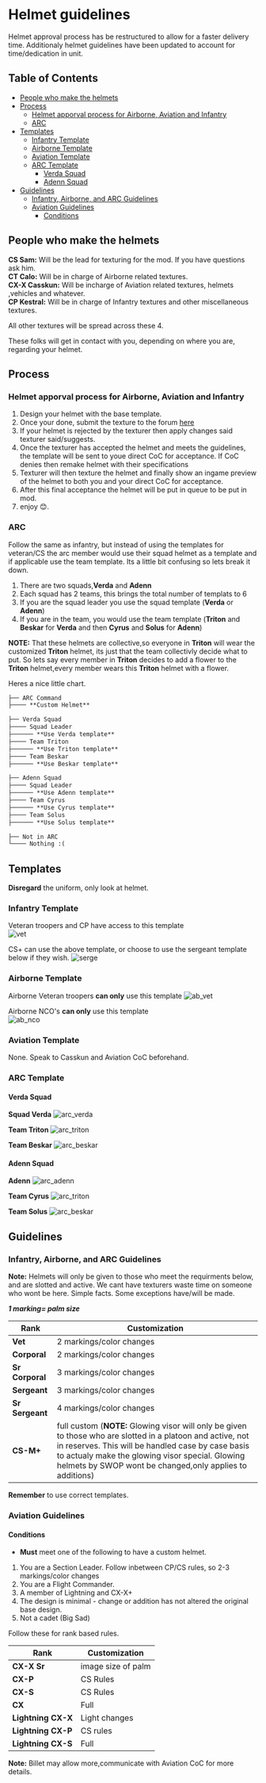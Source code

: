 [serge_template]: https://i.imgur.com/uhWfUua.png "CS template"
[vet_template]: https://i.imgur.com/jzdQTQT.png "Vet template"
[ab_nco_template]: https://i.imgur.com/suvg20G.png "AB NCO template"
[ab_vet_template]: https://i.imgur.com/Inr9u99.png "AB Vet template"

[arc_verda_template]: https://cdn.discordapp.com/attachments/523224901516263434/622272174715043840/Verda.png "Arc verda template"
[arc_triton_template]: https://cdn.discordapp.com/attachments/611253986946711552/622982790027411497/TritonHelmetTemplate.png "Arc triton template"
[arc_beskar_template]: https://cdn.discordapp.com/attachments/611253986946711552/622982784834732072/BeskarHelmetTemplate.png "Arc beskar template"

[arc_adenn_template]: https://cdn.discordapp.com/attachments/523224901516263434/622272173951942656/Adenn.png "Arc adenn template"
[arc_cyrus_template]: https://cdn.discordapp.com/attachments/611253986946711552/622982787363897364/CyrusHelmetTemplate.png "Arc cyrus template"
[arc_solus_template]: https://cdn.discordapp.com/attachments/611253986946711552/622982760000258059/SolusHelmetTemplate.png "Arc solus template"
# Helmet guidelines <!-- omit in toc -->

Helmet approval process has be restructured to allow for a faster delivery time. Additionaly helmet guidelines have been updated to account for time/dedication in unit.

## Table of Contents <!-- omit in toc -->

- [People who make the helmets](#people-who-make-the-helmets)
- [Process](#process)
  - [Helmet apporval process for Airborne, Aviation and Infantry](#helmet-apporval-process-for-airborne-aviation-and-infantry)
  - [ARC](#arc)
- [Templates](#templates)
  - [Infantry Template](#infantry-template)
  - [Airborne Template](#airborne-template)
  - [Aviation Template](#aviation-template)
  - [ARC Template](#arc-template)
    - [Verda Squad](#verda-squad)
    - [Adenn Squad](#adenn-squad)
- [Guidelines](#guidelines)
  - [Infantry, Airborne, and ARC Guidelines](#infantry-airborne-and-arc-guidelines)
  - [Aviation Guidelines](#aviation-guidelines)
    - [Conditions](#conditions)

## People who make the helmets

**CS Sam:** Will be the lead for texturing for the mod. If you have questions ask him.  
**CT Calo:** Will be in charge of Airborne related textures.  
**CX-X Casskun:** Will be incharge of Aviation related textures, helmets ,vehicles and whatever.  
**CP Kestral:** Will be in charge of Infantry textures and other miscellaneous textures.  

All other textures will be spread across these 4.

These folks will get in contact with you, depending on where you are, regarding your helmet.

## Process

### Helmet apporval process for Airborne, Aviation and Infantry

1. Design your helmet with the base template. 
2. Once your done, submit the texture to the forum [here](https://docs.google.com/forms/d/e/1FAIpQLSdRKswPFHkU03VbGv9LXHPPz_WpMMbagMCvZkUCRBz3xkbcJg/viewform)
3. If your helmet is rejected by the texturer then apply changes said texturer said/suggests.
4. Once the texturer has accepted the helmet and meets the guidelines, the template will be sent to youe direct CoC for acceptance. If CoC denies then remake helmet with their specifications
5. Texturer will then texture the helmet and finally show an ingame preview of the helmet to both you and your direct CoC for acceptance.
6. After this final acceptance the helmet will be put in queue to be put in mod.
7. enjoy 😊.


### ARC

Follow the same as infantry, but instead of using the templates for veteran/CS the arc member would use their squad helmet as a template and if applicable use the team template. Its a little bit confusing so lets break it down.

1. There are two squads,**Verda** and **Adenn**
2. Each squad has 2 teams, this brings the total number of templats to 6
3. If you are the squad leader you use the squad template (**Verda** or **Adenn**)
4. If you are in the team, you would use the team template (**Triton** and **Beskar** for **Verda** and then **Cyrus** and **Solus** for **Adenn**)

**NOTE:** That these helmets are collective,so everyone in **Triton** will wear the customized **Triton** helmet, its just that the team collectivly decide what to put. So lets say every member in **Triton** decides to add a flower to the **Triton** helmet,every member wears this **Triton** helmet with a flower.

Heres a nice little chart.

```md
├── ARC Command
├──── **Custom Helmet**

├── Verda Squad
├──── Squad Leader
├────── **Use Verda template**
├──── Team Triton
├────── **Use Triton template**
├──── Team Beskar
├────── **Use Beskar template**

├── Adenn Squad
├──── Squad Leader
├────── **Use Adenn template**
├──── Team Cyrus
├────── **Use Cyrus template**
├──── Team Solus
├────── **Use Solus template**

├── Not in ARC
└──── Nothing :(
```

## Templates

**Disregard** the uniform, only look at helmet.

### Infantry Template

Veteran troopers and CP have access to this template  
![vet][vet_template]

CS+ can use the above template, or choose to use the sergeant template below if they wish.
![serge][serge_template]

### Airborne Template

Airborne Veteran troopers **can only** use this template
![ab_vet][ab_vet_template]

Airborne NCO's **can only** use this template  
![ab_nco][ab_nco_template]

### Aviation Template

None. Speak to Casskun and Aviation CoC beforehand.

### ARC Template

#### Verda Squad

**Squad Verda**
![arc_verda][arc_verda_template]

**Team Triton**
![arc_triton][arc_triton_template]

**Team Beskar**
![arc_beskar][arc_beskar_template]

#### Adenn Squad

**Adenn**
![arc_adenn][arc_adenn_template]

**Team Cyrus**
![arc_triton][arc_cyrus_template]

**Team Solus**
![arc_beskar][arc_solus_template]

## Guidelines

### Infantry, Airborne, and ARC Guidelines

**Note:** Helmets will only be given to those who meet the requirments below, and are slotted and active. We cant have texturers waste time on someone who wont be here. Simple facts. Some exceptions have/will be made.

***1 marking= palm size***

| Rank             | Customization            |
|------------------|--------------------------|
| **Vet**          | 2 markings/color changes |
| **Corporal**     | 2 markings/color changes |
|  **Sr Corporal** | 3 markings/color changes |
| **Sergeant**     | 3 markings/color changes |
| **Sr Sergeant**  | 4 markings/color changes |
| **CS-M+**        | full custom (**NOTE:** Glowing visor will only be given to those who are slotted in a platoon and active, not in reserves. This will be handled case by case basis to actualy make the glowing visor special. Glowing helmets by SWOP wont be changed,only applies to additions)              |

**Remember** to use correct templates.

### Aviation Guidelines

#### Conditions

- **Must** meet one of the following to have a custom helmet.

1. You are a Section Leader. Follow inbetween CP/CS rules, so 2-3 markings/color changes
2. You are a Flight Commander.
3. A member of Lightning and CX-X+
4. The design is minimal - change or addition has not altered the original base design.
5. Not a cadet (Big Sad)

Follow these for rank based rules.

| Rank             | Customization            |
|------------------|--------------------------|
| **CX-X Sr**      | image size of palm       |
| **CX-P**         | CS Rules                 |
|  **CX-S**        | CS Rules                 |
| **CX**           | Full                     |
| **Lightning CX-X**  | Light changes |
| **Lightning CX-P**  | CS rules |
| **Lightning CX-S**  | Full |

**Note:** Billet may allow more,communicate with Aviation CoC for more details. 
